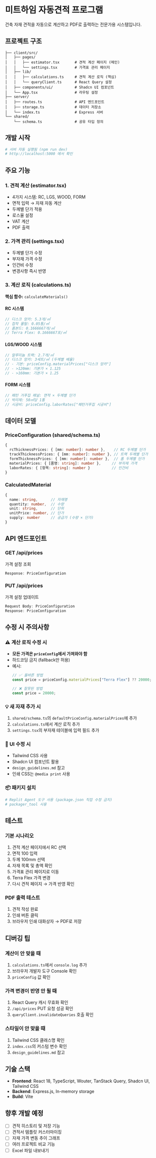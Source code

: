 # 미트하임 자동견적 프로그램

건축 자재 견적을 자동으로 계산하고 PDF로 출력하는 전문가용 시스템입니다.

## 프로젝트 구조

```
├── client/src/
│   ├── pages/
│   │   ├── estimator.tsx       # 견적 계산 페이지 (메인)
│   │   └── settings.tsx        # 가격표 관리 페이지
│   ├── lib/
│   │   ├── calculations.ts     # 견적 계산 로직 (핵심)
│   │   └── queryClient.ts      # React Query 설정
│   ├── components/ui/          # Shadcn UI 컴포넌트
│   └── App.tsx                 # 라우팅 설정
├── server/
│   ├── routes.ts               # API 엔드포인트
│   ├── storage.ts              # 데이터 저장소
│   └── index.ts                # Express 서버
└── shared/
    └── schema.ts               # 공유 타입 정의
```

## 개발 시작

```bash
# 서버 자동 실행됨 (npm run dev)
# http://localhost:5000 에서 확인
```

## 주요 기능

### 1. 견적 계산 (estimator.tsx)
- 4가지 시스템: RC, LGS, WOOD, FORM
- 면적 입력 → 자재 자동 계산
- 두께별 단가 적용
- 로스율 설정
- VAT 계산
- PDF 출력

### 2. 가격 관리 (settings.tsx)
- 두께별 단가 수정
- 부자재 가격 수정
- 인건비 수정
- 변경사항 즉시 반영

### 3. 계산 로직 (calculations.ts)
**핵심 함수:** `calculateMaterials()`

#### RC 시스템
```typescript
// 디스크 앙카: 5.3개/㎡
// 접착 몰탈: 0.05통/㎡
// 폼본드: 0.1666667개/㎡
// Terra Flex: 0.1666667포/㎡
```

#### LGS/WOOD 시스템
```typescript
// 알루미늄 트랙: 2.7개/㎡
// 디스크 앙카: 3세트/㎡ (두께별 배율)
// - 기본: priceConfig.materialPrices["디스크 앙카"]
// - >120mm: 기본가 × 1.125
// - >160mm: 기본가 × 1.25
```

#### FORM 시스템
```typescript
// 패턴 거푸집 패널: 면적 × 두께별 단가
// 박리제: 50㎡당 1통
// 시공비: priceConfig.laborRates["패턴거푸집 시공비"]
```

## 데이터 모델

### PriceConfiguration (shared/schema.ts)
```typescript
{
  rcThicknessPrices: { [mm: number]: number },    // RC 두께별 단가
  trackThicknessPrices: { [mm: number]: number }, // 트랙 두께별 단가
  formThicknessPrices: { [mm: number]: number },  // 폼 두께별 단가
  materialPrices: { [품명: string]: number },     // 부자재 가격
  laborRates: { [항목: string]: number }          // 인건비
}
```

### CalculatedMaterial
```typescript
{
  name: string,      // 자재명
  quantity: number,  // 수량
  unit: string,      // 단위
  unitPrice: number, // 단가
  supply: number     // 공급가 (수량 × 단가)
}
```

## API 엔드포인트

### GET /api/prices
가격 설정 조회
```typescript
Response: PriceConfiguration
```

### PUT /api/prices
가격 설정 업데이트
```typescript
Request Body: PriceConfiguration
Response: PriceConfiguration
```

## 수정 시 주의사항

### ⚠️ 계산 로직 수정 시
- **모든 가격은 `priceConfig`에서 가져와야 함**
- 하드코딩 금지 (fallback만 허용)
- 예시:
  ```typescript
  // ✅ 올바른 방법
  const price = priceConfig.materialPrices["Terra Flex"] ?? 20000;
  
  // ❌ 잘못된 방법
  const price = 20000;
  ```

### 💡 새 자재 추가 시
1. `shared/schema.ts`의 `defaultPriceConfig.materialPrices`에 추가
2. `calculations.ts`에서 계산 로직 추가
3. `settings.tsx`의 부자재 테이블에 입력 필드 추가

### 🎨 UI 수정 시
- Tailwind CSS 사용
- Shadcn UI 컴포넌트 활용
- `design_guidelines.md` 참고
- 인쇄 CSS는 `@media print` 사용

### 📦 패키지 설치
```bash
# Replit Agent 도구 사용 (package.json 직접 수정 금지)
# packager_tool 사용
```

## 테스트

### 기본 시나리오
1. 견적 계산 페이지에서 RC 선택
2. 면적 100 입력
3. 두께 100mm 선택
4. 자재 목록 및 총액 확인
5. 가격표 관리 페이지로 이동
6. Terra Flex 가격 변경
7. 다시 견적 페이지 → 가격 반영 확인

### PDF 출력 테스트
1. 견적 작성 완료
2. 인쇄 버튼 클릭
3. 브라우저 인쇄 대화상자 → PDF로 저장

## 디버깅 팁

### 계산이 안 맞을 때
1. `calculations.ts`에서 `console.log` 추가
2. 브라우저 개발자 도구 Console 확인
3. `priceConfig` 값 확인

### 가격 변경이 반영 안 될 때
1. React Query 캐시 무효화 확인
2. `/api/prices` PUT 요청 성공 확인
3. `queryClient.invalidateQueries` 호출 확인

### 스타일이 안 맞을 때
1. Tailwind CSS 클래스명 확인
2. `index.css`의 커스텀 변수 확인
3. `design_guidelines.md` 참고

## 기술 스택

- **Frontend**: React 18, TypeScript, Wouter, TanStack Query, Shadcn UI, Tailwind CSS
- **Backend**: Express.js, In-memory storage
- **Build**: Vite

## 향후 개발 예정

- [ ] 견적 히스토리 및 저장 기능
- [ ] 견적서 템플릿 커스터마이징
- [ ] 자재 가격 변동 추이 그래프
- [ ] 여러 프로젝트 비교 기능
- [ ] Excel 파일 내보내기

